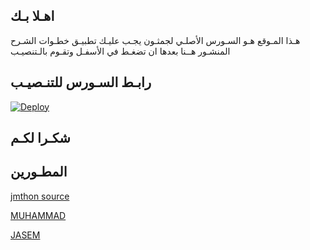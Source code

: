 ## اهـلا بـك
هـذا المـوقع هـو السـورس الأصلـي لجمثـون يجـب عليـك تطبيـق خطـوات الشـرح المنشـور هــنا
بعدها ان تضغـط في الأسفـل وتقـوم بالـتنصيـب


## رابـط السـورس للتنـصيـب

[![Deploy](https://www.herokucdn.com/deploy/button.svg)](https://heroku.com/deploy)

## شكـرا لكـم 


## المطـورين 

[jmthon source](https://t.me/jmthon)

[MUHAMMAD](https://t.me/RR9R7)

[JASEM](https://t.me/SBB_B)
